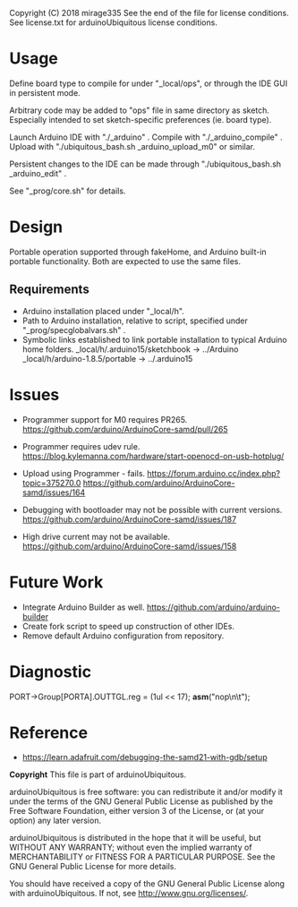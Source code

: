 Copyright (C) 2018 mirage335
See the end of the file for license conditions.
See license.txt for arduinoUbiquitous license conditions.

# Usage
Define board type to compile for under "_local/ops", or through the IDE GUI in persistent mode.

Arbitrary code may be added to "ops" file in same directory as sketch. Especially intended to set sketch-specific preferences (ie. board type).

Launch Arduino IDE with "./_arduino" . Compile with "./_arduino_compile" . Upload with "./ubiquitous_bash.sh _arduino_upload_m0" or similar.

Persistent changes to the IDE can be made through "./ubiquitous_bash.sh _arduino_edit" .

See "_prog/core.sh" for details.


# Design
Portable operation supported through fakeHome, and Arduino built-in portable functionality. Both are expected to use the same files.

## Requirements
* Arduino installation placed under "_local/h".
* Path to Arduino installation, relative to script, specified under "_prog/specglobalvars.sh" .
* Symbolic links established to link portable installation to typical Arduino home folders.
_local/h/.arduino15/sketchbook -> ../Arduino
_local/h/arduino-1.8.5/portable -> ../.arduino15

# Issues
* Programmer support for M0 requires PR265.
https://github.com/arduino/ArduinoCore-samd/pull/265

* Programmer requires udev rule.
https://blog.kylemanna.com/hardware/start-openocd-on-usb-hotplug/

* Upload using Programmer - fails.
https://forum.arduino.cc/index.php?topic=375270.0
https://github.com/arduino/ArduinoCore-samd/issues/164

* Debugging with bootloader may not be possible with current versions.
https://github.com/arduino/ArduinoCore-samd/issues/187

* High drive current may not be available.
https://github.com/arduino/ArduinoCore-samd/issues/158

# Future Work
* Integrate Arduino Builder as well.
https://github.com/arduino/arduino-builder
* Create fork script to speed up construction of other IDEs.
* Remove default Arduino configuration from repository.

# Diagnostic
PORT->Group[PORTA].OUTTGL.reg = (1ul << 17);
__asm__("nop\n\t");

# Reference
* https://learn.adafruit.com/debugging-the-samd21-with-gdb/setup


__Copyright__
This file is part of arduinoUbiquitous.

arduinoUbiquitous is free software: you can redistribute it and/or modify
it under the terms of the GNU General Public License as published by
the Free Software Foundation, either version 3 of the License, or
(at your option) any later version.

arduinoUbiquitous is distributed in the hope that it will be useful,
but WITHOUT ANY WARRANTY; without even the implied warranty of
MERCHANTABILITY or FITNESS FOR A PARTICULAR PURPOSE.  See the
GNU General Public License for more details.

You should have received a copy of the GNU General Public License
along with arduinoUbiquitous.  If not, see <http://www.gnu.org/licenses/>.
